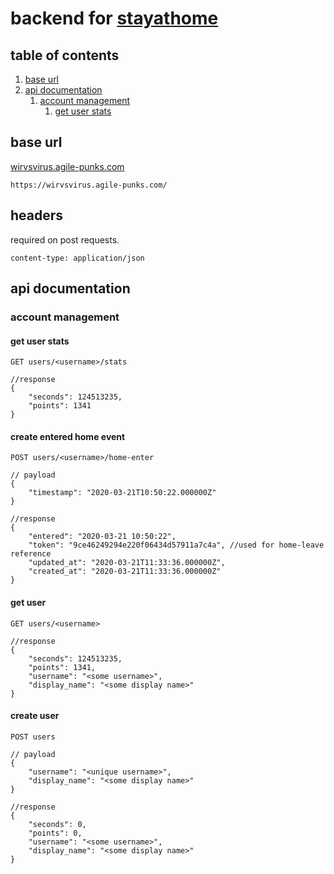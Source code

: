 # backend for [stayathome](https://github.com/raphbibus/wirvsvirus)

## table of contents

1. [base url](#base-url)
1. [api documentation](#api-documentation)
    1. [account management](#account-management)
        1. [get user stats](#get-user-stats)

## base url

[wirvsvirus.agile-punks.com](https://wirvsvirus.agile-punks.com/)
```
https://wirvsvirus.agile-punks.com/
```

## headers

required on post requests.
```
content-type: application/json
```

## api documentation

### account management

#### get user stats

```
GET users/<username>/stats
```

```json5
//response
{
    "seconds": 124513235,
    "points": 1341
}
```

#### create entered home event

```
POST users/<username>/home-enter
```

```json5
// payload
{
    "timestamp": "2020-03-21T10:50:22.000000Z"
}
```

```json5
//response
{
    "entered": "2020-03-21 10:50:22",
    "token": "9ce46249294e220f06434d57911a7c4a", //used for home-leave reference
    "updated_at": "2020-03-21T11:33:36.000000Z",
    "created_at": "2020-03-21T11:33:36.000000Z"
}
```

#### get user

```
GET users/<username>
```

```json5
//response
{
    "seconds": 124513235,
    "points": 1341,
    "username": "<some username>",
    "display_name": "<some display name>"
}
```

#### create user

```
POST users
```

```json5
// payload
{
    "username": "<unique username>",
    "display_name": "<some display name>"
}
```

```json5
//response
{
    "seconds": 0,
    "points": 0,
    "username": "<some username>",
    "display_name": "<some display name>"
}
```

